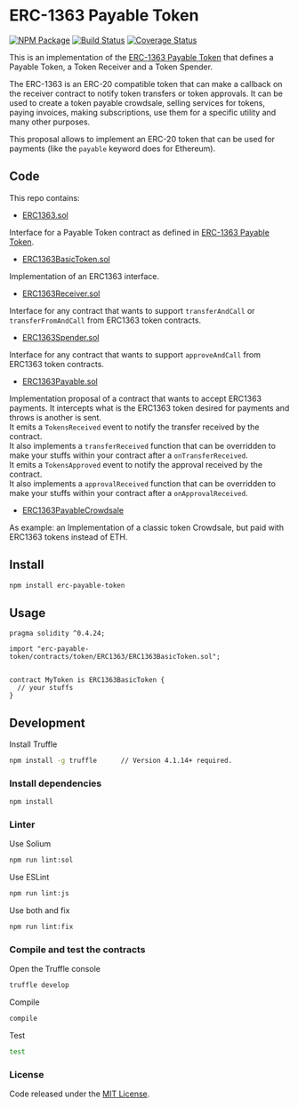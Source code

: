 # ERC-1363 Payable Token

[![NPM Package](https://img.shields.io/npm/v/erc-payable-token.svg?style=flat-square)](https://www.npmjs.org/package/erc-payable-token) 
[![Build Status](https://travis-ci.org/vittominacori/erc1363-payable-token.svg?branch=master)](https://travis-ci.org/vittominacori/erc1363-payable-token) 
[![Coverage Status](https://coveralls.io/repos/github/vittominacori/erc1363-payable-token/badge.svg?branch=master)](https://coveralls.io/github/vittominacori/erc1363-payable-token?branch=master) 

This is an implementation of the [ERC-1363 Payable Token](https://github.com/ethereum/EIPs/issues/1363) that defines a Payable Token, a Token Receiver and a Token Spender.

The ERC-1363 is an ERC-20 compatible token that can make a callback on the receiver contract to notify token transfers or token approvals.
It can be used to create a token payable crowdsale, selling services for tokens, paying invoices, making subscriptions, use them for a specific utility and many other purposes.

This proposal allows to implement an ERC-20 token that can be used for payments (like the `payable` keyword does for Ethereum). 


## Code


This repo contains:

* [ERC1363.sol](https://github.com/vittominacori/erc1363-payable-token/blob/master/contracts/token/ERC1363/ERC1363.sol)

Interface for a Payable Token contract as defined in [ERC-1363 Payable Token](https://github.com/ethereum/EIPs/issues/1363).

* [ERC1363BasicToken.sol](https://github.com/vittominacori/erc1363-payable-token/blob/master/contracts/token/ERC1363/ERC1363BasicToken.sol)

Implementation of an ERC1363 interface.

* [ERC1363Receiver.sol](https://github.com/vittominacori/erc1363-payable-token/blob/master/contracts/token/ERC1363/ERC1363Receiver.sol)

Interface for any contract that wants to support `transferAndCall` or `transferFromAndCall` from ERC1363 token contracts.

* [ERC1363Spender.sol](https://github.com/vittominacori/erc1363-payable-token/blob/master/contracts/token/ERC1363/ERC1363Spender.sol)

Interface for any contract that wants to support `approveAndCall` from ERC1363 token contracts.

* [ERC1363Payable.sol](https://github.com/vittominacori/erc1363-payable-token/blob/master/contracts/proposals/ERC1363Payable.sol)

Implementation proposal of a contract that wants to accept ERC1363 payments. It intercepts what is the ERC1363 token desired for payments and throws is another is sent.   
It emits a `TokensReceived` event to notify the transfer received by the contract.  
It also implements a `transferReceived` function that can be overridden to make your stuffs within your contract after a `onTransferReceived`.  
It emits a `TokensApproved` event to notify the approval received by the contract.  
It also implements a `approvalReceived` function that can be overridden to make your stuffs within your contract after a `onApprovalReceived`. 

* [ERC1363PayableCrowdsale](https://github.com/vittominacori/erc1363-payable-token/blob/master/contracts/examples/ERC1363PayableCrowdsale.sol)

As example: an Implementation of a classic token Crowdsale, but paid with ERC1363 tokens instead of ETH.


## Install


```bash
npm install erc-payable-token
```


## Usage


```solidity
pragma solidity ^0.4.24;

import "erc-payable-token/contracts/token/ERC1363/ERC1363BasicToken.sol";


contract MyToken is ERC1363BasicToken {
  // your stuffs
}
```


## Development


Install Truffle

```bash
npm install -g truffle      // Version 4.1.14+ required.
```


### Install dependencies


```bash
npm install
```


### Linter


Use Solium

```bash
npm run lint:sol
```

Use ESLint

```bash
npm run lint:js
```

Use both and fix

```bash
npm run lint:fix
```


### Compile and test the contracts
 

Open the Truffle console

```bash
truffle develop
```

Compile 

```bash
compile 
```

Test

```bash
test
```


### License

Code released under the [MIT License](https://github.com/vittominacori/erc1363-payable-token/blob/master/LICENSE).
